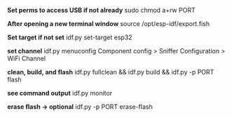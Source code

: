 **Set perms to access USB if not already**
sudo chmod a+rw PORT

**After opening a new terminal window**
source /opt/esp-idf/export.fish

**Set target if not set**
idf.py set-target esp32

**set channel**
idf.py menuconfig
Component config > Sniffer Configuration > WiFi Channel

**clean, build, and flash**
idf.py fullclean && idf.py build && idf.py -p PORT flash

**see command output**
idf.py monitor

**erase flash -> optional**
idf.py -p PORT erase-flash

